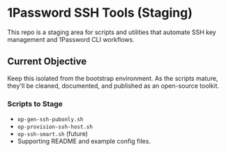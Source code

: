 # 1Password SSH Tools (Staging)

This repo is a staging area for scripts and utilities that automate
SSH key management and 1Password CLI workflows.

## Current Objective
Keep this isolated from the bootstrap environment.
As the scripts mature, they'll be cleaned, documented,
and published as an open-source toolkit.

### Scripts to Stage
- `op-gen-ssh-pubonly.sh`
- `op-provision-ssh-host.sh`
- `op-ssh-smart.sh` (future)
- Supporting README and example config files.


